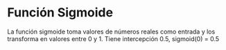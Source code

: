 # Función Sigmoide

La función sigmoide toma valores de números reales como entrada y los  transforma en valores entre 0 y 1. Tiene intercepción 0.5, sigmoid(0) = 0.5
